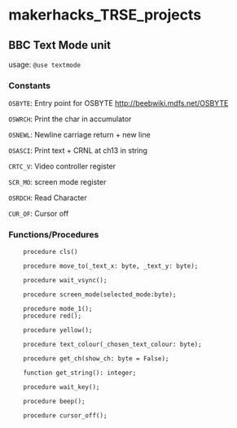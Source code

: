 # makerhacks_TRSE_projects

## BBC Text Mode unit

usage:
```@use textmode```

### Constants

```OSBYTE```: Entry point for OSBYTE http://beebwiki.mdfs.net/OSBYTE

```OSWRCH```: Print the char in accumulator 

```OSNEWL```: Newline carriage return + new line

```OSASCI```: Print text + CRNL at ch13 in string

```CRTC_V```: Video controller register

```SCR_MO```: screen mode register 

```OSRDCH```: Read Character

```CUR_OF```: Cursor off

### Functions/Procedures
```
	procedure cls()

	procedure move_to(_text_x: byte, _text_y: byte);

	procedure wait_vsync();

	procedure screen_mode(selected_mode:byte);

	procedure mode_1();
	procedure red();

	procedure yellow();

	procedure text_colour(_chosen_text_colour: byte);

	procedure get_ch(show_ch: byte = False);

	function get_string(): integer;

	procedure wait_key();

	procedure beep();

	procedure cursor_off();
```

